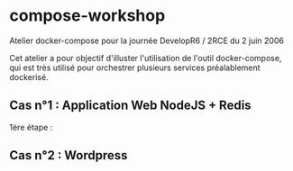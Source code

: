 # compose-workshop
Atelier docker-compose pour la journée DevelopR6 / 2RCE du 2 juin 2006

Cet atelier a pour objectif d'illuster l'utilisation de l'outil docker-compose, qui est très utilisé pour orchestrer plusieurs services préalablement dockerisé.




## Cas n°1 : Application Web NodeJS + Redis

1ère étape : 

 
## Cas n°2 : Wordpress


